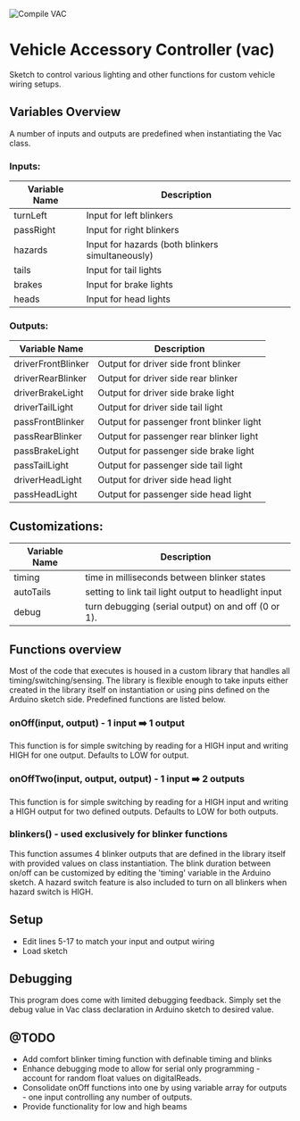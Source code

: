 ![Compile VAC](https://github.com/ameeuwsen/vac/actions/workflows/compile-vac.yml/badge.svg)
# Vehicle Accessory Controller (vac)
Sketch to control various lighting and other functions for custom vehicle wiring setups.

## Variables Overview
A number of inputs and outputs are predefined when instantiating the Vac class.
### Inputs:
| Variable Name | Description |
| ---------- | ---------- |
| turnLeft  | Input for left blinkers |
| passRight | Input for right blinkers |
| hazards   | Input for hazards (both blinkers simultaneously) |
| tails     | Input for tail lights |
| brakes    | Input for brake lights |
| heads     | Input for head lights |
### Outputs:
| Variable Name | Description |
| ---------- | ---------- |
| driverFrontBlinker | Output for driver side front blinker |
| driverRearBlinker | Output for driver side rear blinker |
| driverBrakeLight  | Output for driver side brake light |
| driverTailLight   | Output for driver side tail light |
| passFrontBlinker  | Output for passenger front blinker light |
| passRearBlinker   | Output for passenger rear blinker light |
| passBrakeLight    | Output for passenger side brake light |
| passTailLight     | Output for passenger side tail light |
| driverHeadLight   | Output for driver side head light |
| passHeadLight     | Output for passenger side head light |

## Customizations:
| Variable Name | Description |
| ---------- | ---------- |
| timing    | time in milliseconds between blinker states |
| autoTails | setting to link tail light output to headlight input |
| debug     | turn debugging (serial output) on and off (0 or 1). |

## Functions overview
Most of the code that executes is housed in a custom library that handles all timing/switching/sensing. The library is flexible enough to take inputs either created in the library itself on instantiation or using pins defined on the Arduino sketch side. Predefined functions are listed below.
### onOff(input, output) - 1 input ➡️ 1 output
This function is for simple switching by reading for a HIGH input and writing HIGH for one output. Defaults to LOW for output.

### onOffTwo(input, output, output) - 1 input ➡️ 2 outputs
This function is for simple switching by reading for a HIGH input and writing a HIGH output for two defined outputs. Defaults to LOW for both outputs.

### blinkers() - used exclusively for blinker functions
This function assumes 4 blinker outputs that are defined in the library itself with provided values on class instantiation. The blink duration between on/off can be customized by editing the 'timing' variable in the Arduino sketch. A hazard switch feature is also included to turn on all blinkers when hazard switch is HIGH.

## Setup
- Edit lines 5-17 to match your input and output wiring
- Load sketch

## Debugging
This program does come with limited debugging feedback. Simply set the debug value in Vac class declaration in Arduino sketch to desired value.

## @TODO
- Add comfort blinker timing function with definable timing and blinks
- Enhance debugging mode to allow for serial only programming - account for random float values on digitalReads.
- Consolidate onOff functions into one by using variable array for outputs - one input controlling any number of outputs.
- Provide functionality for low and high beams
